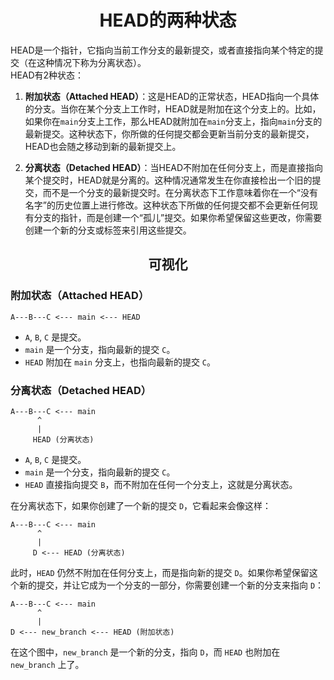 # <center>HEAD的两种状态</center>

HEAD是一个指针，它指向当前工作分支的最新提交，或者直接指向某个特定的提交（在这种情况下称为分离状态）。  
HEAD有2种状态：

1. **附加状态（Attached HEAD）**：这是HEAD的正常状态，HEAD指向一个具体的分支。当你在某个分支上工作时，HEAD就是附加在这个分支上的。比如，如果你在`main`分支上工作，那么HEAD就附加在`main`分支上，指向`main`分支的最新提交。这种状态下，你所做的任何提交都会更新当前分支的最新提交，HEAD也会随之移动到新的最新提交上。

2. **分离状态（Detached HEAD）**：当HEAD不附加在任何分支上，而是直接指向某个提交时，HEAD就是分离的。这种情况通常发生在你直接检出一个旧的提交，而不是一个分支的最新提交时。在分离状态下工作意味着你在一个“没有名字”的历史位置上进行修改。这种状态下所做的任何提交都不会更新任何现有分支的指针，而是创建一个“孤儿”提交。如果你希望保留这些更改，你需要创建一个新的分支或标签来引用这些提交。


## <center>可视化</center>
### 附加状态（Attached HEAD）

```
A---B---C <--- main <--- HEAD
```

- `A`, `B`, `C` 是提交。
- `main` 是一个分支，指向最新的提交 `C`。
- `HEAD` 附加在 `main` 分支上，也指向最新的提交 `C`。

### 分离状态（Detached HEAD）

```
A---B---C <--- main
      ^
      |
     HEAD (分离状态)
```

- `A`, `B`, `C` 是提交。
- `main` 是一个分支，指向最新的提交 `C`。
- `HEAD` 直接指向提交 `B`，而不附加在任何一个分支上，这就是分离状态。

在分离状态下，如果你创建了一个新的提交 `D`，它看起来会像这样：

```
A---B---C <--- main
      ^
      |
     D <--- HEAD (分离状态)
```

此时，`HEAD` 仍然不附加在任何分支上，而是指向新的提交 `D`。如果你希望保留这个新的提交，并让它成为一个分支的一部分，你需要创建一个新的分支来指向 `D`：

```
A---B---C <--- main
      ^
      |
D <--- new_branch <--- HEAD (附加状态)
```

在这个图中，`new_branch` 是一个新的分支，指向 `D`，而 `HEAD` 也附加在 `new_branch` 上了。